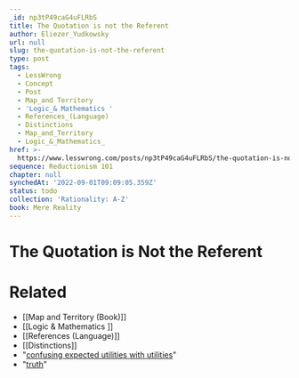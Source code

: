 ```yaml
---
_id: np3tP49caG4uFLRbS
title: The Quotation is not the Referent
author: Eliezer_Yudkowsky
url: null
slug: the-quotation-is-not-the-referent
type: post
tags:
  - LessWrong
  - Concept
  - Post
  - Map_and Territory
  - 'Logic_& Mathematics '
  - References_(Language)
  - Distinctions
  - Map_and_Territory
  - Logic_&_Mathematics_
href: >-
  https://www.lesswrong.com/posts/np3tP49caG4uFLRbS/the-quotation-is-not-the-referent
sequence: Reductionism 101
chapter: null
synchedAt: '2022-09-01T09:09:05.359Z'
status: todo
collection: 'Rationality: A-Z'
book: Mere Reality
---
```


# The Quotation is Not the Referent


# Related

- [[Map and Territory (Book)]]
- [[Logic & Mathematics ]]
- [[References (Language)]]
- [[Distinctions]]
- "[confusing expected utilities with utilities](http://www.overcomingbias.com/2007/11/terminal-values.html)"
- "[truth](http://yudkowsky.net/bayes/truth.html)"